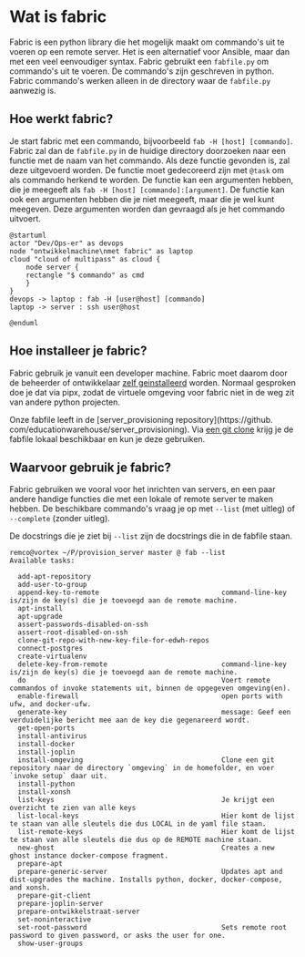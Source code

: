 # Wat is fabric

Fabric is een python library die het mogelijk maakt om commando's uit te voeren op een remote
server. Het is een alternatief voor Ansible, maar dan met een veel eenvoudiger syntax.
Fabric gebruikt een `fabfile.py` om commando's uit te voeren. De commando's zijn geschreven in
python. Fabric commando's werken alleen in de directory waar de `fabfile.py` aanwezig is.

## Hoe werkt fabric?
Je start fabric met een commando, bijvoorbeeld `fab -H [host] [commando]`. Fabric zal dan
de `fabfile.py` in de huidige directory doorzoeken naar een functie met de naam van het commando.
Als deze functie gevonden is, zal deze uitgevoerd worden. De functie moet gedecoreerd zijn met
`@task` om als commando herkend te worden. De functie kan een argumenten hebben, die je meegeeft
als `fab -H [host] [commando]:[argument]`. De functie kan ook een argumenten hebben die je
niet meegeeft, maar die je wel kunt meegeven. Deze argumenten worden dan gevraagd als je het
commando uitvoert.

```plantuml
@startuml
actor "Dev/Ops-er" as devops
node "ontwikkelmachine\nmet fabric" as laptop 
cloud "cloud of multipass" as cloud {
    node server {
    rectangle "$ commando" as cmd
    }
}
devops -> laptop : fab -H [user@host] [commando]
laptop -> server : ssh user@host

@enduml
```

## Hoe installeer je fabric?
Fabric gebruik je vanuit een developer machine. Fabric moet daarom door de beheerder of 
ontwikkelaar [zelf geinstalleerd](hoe-installeer-je-omgevingen.md) worden. Normaal gesproken doe 
je dat via pipx, zodat de virtuele omgeving voor fabric niet in de weg zit van andere python 
projecten.

Onze fabfile leeft in de [server_provisioning repository](https://github.
com/educationwarehouse/server_provisioning). Via [een git clone](wat-is-git.md) krijg je de fabfile 
lokaal beschikbaar en kun je deze gebruiken.  

## Waarvoor gebruik je fabric?
Fabric gebruiken we vooral voor het inrichten van servers, en een paar andere handige functies die 
met een lokale of remote server te maken hebben. De beschikbare commando's vraag je op met 
`--list` (met uitleg) of `--complete` (zonder uitleg). 

De docstrings die je ziet bij `--list` zijn de docstrings die in de fabfile staan. 


```shell
remco@vortex ~/P/provision_server master @ fab --list
Available tasks:

  add-apt-repository
  add-user-to-group
  append-key-to-remote                              command-line-key is/zijn de key(s) die je toevoegd aan de remote machine.
  apt-install
  apt-upgrade
  assert-passwords-disabled-on-ssh
  assert-root-disabled-on-ssh
  clone-git-repo-with-new-key-file-for-edwh-repos
  connect-postgres
  create-virtualenv
  delete-key-from-remote                            command-line-key is/zijn de key(s) die je toevoegd aan de remote machine.
  do                                                Voert remote commandos of invoke statements uit, binnen de opgegeven omgeving(en).
  enable-firewall                                   open ports with ufw, and docker-ufw.
  generate-key                                      message: Geef een verduidelijke bericht mee aan de key die gegenareerd wordt.
  get-open-ports
  install-antivirus
  install-docker
  install-joplin
  install-omgeving                                  Clone een git repository naar de directory `omgeving` in de homefolder, en voer `invoke setup` daar uit.
  install-python
  install-xonsh
  list-keys                                         Je krijgt een overzicht te zien van alle keys
  list-local-keys                                   Hier komt de lijst te staan van alle sleutels die dus LOCAL in de yaml file staan.
  list-remote-keys                                  Hier komt de lijst te staan van alle sleutels die dus op de REMOTE machine staan.
  new-ghost                                         Creates a new ghost instance docker-compose fragment.
  prepare-apt
  prepare-generic-server                            Updates apt and dist-upgrades the machine. Installs python, docker, docker-compose, and xonsh.
  prepare-git-client
  prepare-joplin-server
  prepare-ontwikkelstraat-server
  set-noninteractive
  set-root-password                                 Sets remote root password to given password, or asks the user for one.
  show-user-groups
```


